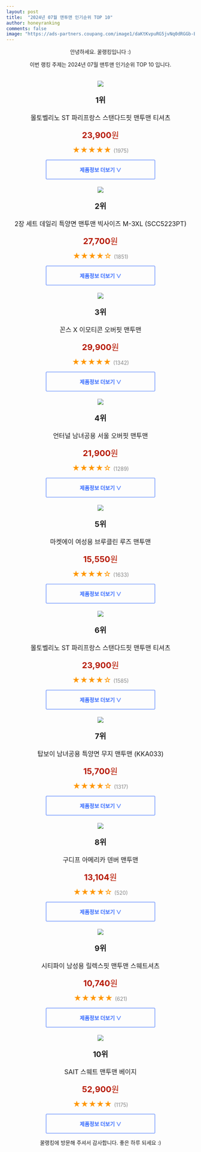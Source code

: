 ```yaml
---
layout: post
title:  "2024년 07월 맨투맨 인기순위 TOP 10"
author: honeyranking
comments: false
image: "https://ads-partners.coupang.com/image1/daKtKvpuRG5jvNq0dRGGb-BiCFPvNgoY9HbNx7xQCekRs__PVN9AkcvuAanyKuiRZB53D4KR3vA-9zJYg7ZGjZeeR9_2C3egNXJ1v2F1eGwMCRGyHN_gjHkZwLnKa4oWJbAMupj6Vv74gAqxhIWCuirZloqkyDX-CecH_2BQOwhaif523yY7MsxTmbktQfTONbfzCO3Dyg-cuecIq237tZxLejbj20P3VFR7-0MoVINGxSZrF7jEoD0nmfrGAYLiMZf_FLPnIGpoDYd8ZxGObNVCXZKGIhPQCAA5YGUpCPbNzpDHREMADCH-Y4BJuQ=="
---
```

<p style="text-align: center;">안녕하세요. 꿀랭킹입니다 :)</p>
<p style="text-align: center;">이번 랭킹 주제는 2024년 07월 맨투맨 인기순위 TOP 10 입니다.</p><center><img src="https://ads-partners.coupang.com/image1/daKtKvpuRG5jvNq0dRGGb-BiCFPvNgoY9HbNx7xQCekRs__PVN9AkcvuAanyKuiRZB53D4KR3vA-9zJYg7ZGjZeeR9_2C3egNXJ1v2F1eGwMCRGyHN_gjHkZwLnKa4oWJbAMupj6Vv74gAqxhIWCuirZloqkyDX-CecH_2BQOwhaif523yY7MsxTmbktQfTONbfzCO3Dyg-cuecIq237tZxLejbj20P3VFR7-0MoVINGxSZrF7jEoD0nmfrGAYLiMZf_FLPnIGpoDYd8ZxGObNVCXZKGIhPQCAA5YGUpCPbNzpDHREMADCH-Y4BJuQ==" style="margin-top:20px" /></center><p style="text-align: center; font-size: 20px"><b>1위</b></p><p style="text-align: center; font-size: 17px">몰토벨리노 ST 파리프랑스 스탠다드핏 맨투맨 티셔츠</p><p style="text-align: center;"><span style="color: #b61800; font-size: 22px;"><b>23,900</b>원</span></p><p style="text-align: center;"><span style="color: #ff9600; font-size: 20px;">★★★★★ </span><span style="color: #878787;">(1975)</span></p><center><a href="https://link.coupang.com/re/AFFSDP?lptag=AF3899140&subid=honeyrank&pageKey=7875407979&itemId=21524004096&vendorItemId=88577444055&traceid=V0-153-af2b63a93ccea827&clickBeacon=639c79a0-4cb7-11ef-b066-6788ff5461dc%7E3&requestid=20240728170000550006275168&token=31850C%7CMIXED"><div style="font-size: 14px; display: inline-block; padding: 15px 90px; color: #346aff; border-radius: 2px; border: 1px solid #346aff; cursor: pointer;"><b>제품정보 더보기 &or;</b></div></a></center><center><img src="https://ads-partners.coupang.com/image1/IYGaXmz289mPA_z7IXinsmvxQtCON1MseFlDanO_Tj8hvsHDDlyIlPn6PLpH7_9e-VBmAFk24EGfeFuuJIbm6hymXx52sdDjKnk7tvFxKCijq7KfCzve_g4Sj3k-cEBRPpuizrNczTDxWB3x20cNz7SQ_9cHRL3kxcR-oz6wYxcMM-EE-KUb79aXhCJS4eudjDHJSF5p-ggfnryfU2Nk04nS1qtylMQJxjKMLdAvkgCanQJ18AiE4HfIuL077lVVzsK_hMWbTtwKgPZ1Wl67rYj_oasHl52UZPPQZYMrekoeOpO70S1UXZ1V" style="margin-top:20px" /></center><p style="text-align: center; font-size: 20px"><b>2위</b></p><p style="text-align: center; font-size: 17px">2장 세트 데일리 특양면 맨투맨 빅사이즈 M-3XL (SCC5223PT)</p><p style="text-align: center;"><span style="color: #b61800; font-size: 22px;"><b>27,700</b>원</span></p><p style="text-align: center;"><span style="color: #ff9600; font-size: 20px;">★★★★☆ </span><span style="color: #878787;">(1851)</span></p><center><a href="https://link.coupang.com/re/AFFSDP?lptag=AF3899140&subid=honeyrank&pageKey=6047099050&itemId=11072516037&vendorItemId=78351988633&traceid=V0-153-a4c68fedeadb80bf&requestid=20240728170000550006275168&token=31850C%7CMIXED"><div style="font-size: 14px; display: inline-block; padding: 15px 90px; color: #346aff; border-radius: 2px; border: 1px solid #346aff; cursor: pointer;"><b>제품정보 더보기 &or;</b></div></a></center><center><img src="https://ads-partners.coupang.com/image1/KbxYlMOjdApEXnWyKcjwb5hV4P5pI3s9v5vYxHa3sJGkWMkDiyQC_pn-ivTe3keeHTFXKbF4GYa0XbQZgxgFQfqdA0JMD7tmnOsIBlUBvlHcV_dgLNrqCKN7JfSQU67ySq0g-fINy6rOk_0laTe5S4_wXJZWUoAQDtPqkiu6L59i511Ih4pY7pps50WsZ8TXdhUDfhmBRKcKW96o-9TE7UIJhCc0QyyGWUD3XnhCfZldQWSykTevZjilXAtMRO--QlgwAzfSy5uW3k58wXbVZoFshMGmZFf_XW6Ta1IoXon3doE_8QQs6wA=" style="margin-top:20px" /></center><p style="text-align: center; font-size: 20px"><b>3위</b></p><p style="text-align: center; font-size: 17px">꼰스 X 이모티콘 오버핏 맨투맨</p><p style="text-align: center;"><span style="color: #b61800; font-size: 22px;"><b>29,900</b>원</span></p><p style="text-align: center;"><span style="color: #ff9600; font-size: 20px;">★★★★★ </span><span style="color: #878787;">(1342)</span></p><center><a href="https://link.coupang.com/re/AFFSDP?lptag=AF3899140&subid=honeyrank&pageKey=1095924767&itemId=2053531975&vendorItemId=82887025972&traceid=V0-153-545c51179f9cac49&requestid=20240728170000550006275168&token=31850C%7CMIXED"><div style="font-size: 14px; display: inline-block; padding: 15px 90px; color: #346aff; border-radius: 2px; border: 1px solid #346aff; cursor: pointer;"><b>제품정보 더보기 &or;</b></div></a></center><center><img src="https://ads-partners.coupang.com/image1/N87IkU25QXmgqMjWNxzPSbW8zDkJILB0VVAPlkVjJ6XGFcTw0YewReSMjUwRco_Qzzrvas77DYX_BfYggQtKqdVY8Yek-fQpi_BGyNS3HvvA_Mn6d_A7TRzL4vlJkPNiQCKZORwOaTJmsHridA-uIBlaAVV2cCLXtzz1zPEo8Vu4ugSzkRr0A8vfZj5mTe3E8c8PJYxZw3sp9_bQLR4HAL35x0KtsEcDDOFnadG9L0cEg-ryAdqLI6Dy1awhGzOhe_p8ac-oA2trvAHhgAM7dcydNtZigkss0zK7kgK8WdW3Nx98K7u4Yq1zCq4SP-g=" style="margin-top:20px" /></center><p style="text-align: center; font-size: 20px"><b>4위</b></p><p style="text-align: center; font-size: 17px">언터널 남녀공용 서울 오버핏 맨투맨</p><p style="text-align: center;"><span style="color: #b61800; font-size: 22px;"><b>21,900</b>원</span></p><p style="text-align: center;"><span style="color: #ff9600; font-size: 20px;">★★★★☆ </span><span style="color: #878787;">(1289)</span></p><center><a href="https://link.coupang.com/re/AFFSDP?lptag=AF3899140&subid=honeyrank&pageKey=7516531531&itemId=19705785687&vendorItemId=86810382940&traceid=V0-153-c800c6e35d384a8d&clickBeacon=639c79a0-4cb7-11ef-b1d6-c10c9065ddaa%7E3&requestid=20240728170000550006275168&token=31850C%7CMIXED"><div style="font-size: 14px; display: inline-block; padding: 15px 90px; color: #346aff; border-radius: 2px; border: 1px solid #346aff; cursor: pointer;"><b>제품정보 더보기 &or;</b></div></a></center><center><img src="https://ads-partners.coupang.com/image1/BRLwxADf4iAUiUBXBQIo0OiBqDiURSjOerq1v0gMTlqTl3kqR8xP02zrDzqIuXwSaB7wX4PfOZsvea5idfS5Cc-_EoP0zDKf2L4gJxqbPEk_yueLPByFZ73sqc74z8iWXeA49veqCvtKq_CUnPX-0VredC9Vpk3vzQSxyNqIqGDef526wIPsj3t-T5OoaZNNNjQChbfXKWBHj-pE8gR6E6iZRqeybDDeaxEWuywIuiRG-5Jy8_WrmbCDVH9nOD6oY4XBSioH6hL7Z4KIggCFDpDR" style="margin-top:20px" /></center><p style="text-align: center; font-size: 20px"><b>5위</b></p><p style="text-align: center; font-size: 17px">마켓에이 여성용 브루클린 루즈 맨투맨</p><p style="text-align: center;"><span style="color: #b61800; font-size: 22px;"><b>15,550</b>원</span></p><p style="text-align: center;"><span style="color: #ff9600; font-size: 20px;">★★★★☆ </span><span style="color: #878787;">(1633)</span></p><center><a href="https://link.coupang.com/re/AFFSDP?lptag=AF3899140&subid=honeyrank&pageKey=7449794513&itemId=19391633714&vendorItemId=86503913779&traceid=V0-153-fd97f2719111dec2&requestid=20240728170000550006275168&token=31850C%7CMIXED"><div style="font-size: 14px; display: inline-block; padding: 15px 90px; color: #346aff; border-radius: 2px; border: 1px solid #346aff; cursor: pointer;"><b>제품정보 더보기 &or;</b></div></a></center><center><img src="https://ads-partners.coupang.com/image1/_iuVQ7KV-DdLAKJQ_u1McQBZXg7GlHC3y0TQ0gPzctb_6clWiUbd_8C1hFwcPw6V9SqdD22wiFCCWkwja4ndJDu3telzjRSktYLQodASaBM_l9sHh8aUujdZ0ozU92XZrPCcpBrhH2t4QrXNjS1yCbXe_4SyChbu-AV7f7CAi1S1Sf7uJgchzZIGkYfdzaU1N4cglrrpd7zk8DCvUiSebhGOBxP7FMYkFMft8OiNbBSYyyt3L7_gsN3b7XxOt5ZAJKPt9Ciqgw7i6XP_9IiEUK5RZV33U4nVBQMX13ojAY1UDLEuwEawCG1r7azQuw==" style="margin-top:20px" /></center><p style="text-align: center; font-size: 20px"><b>6위</b></p><p style="text-align: center; font-size: 17px">몰토벨리노 ST 파리프랑스 스탠다드핏 맨투맨 티셔츠</p><p style="text-align: center;"><span style="color: #b61800; font-size: 22px;"><b>23,900</b>원</span></p><p style="text-align: center;"><span style="color: #ff9600; font-size: 20px;">★★★★☆ </span><span style="color: #878787;">(1585)</span></p><center><a href="https://link.coupang.com/re/AFFSDP?lptag=AF3899140&subid=honeyrank&pageKey=7875407979&itemId=21524004144&vendorItemId=88577444081&traceid=V0-153-af2b63a93ccea827&clickBeacon=639ca0b0-4cb7-11ef-8054-80ade8f001d3%7E3&requestid=20240728170000550006275168&token=31850C%7CMIXED"><div style="font-size: 14px; display: inline-block; padding: 15px 90px; color: #346aff; border-radius: 2px; border: 1px solid #346aff; cursor: pointer;"><b>제품정보 더보기 &or;</b></div></a></center><center><img src="https://ads-partners.coupang.com/image1/fcaWSIW9jLx1X17hfQV2p3lgD-YU1HxRo3E1QqRZcEKvuAh3OZgrv-zGWARnqGos8AB6mEBvGRR28dNYGx0ZsRxaspJH66VnbTIswtFI7Y0TsqaSVtqIwlZeEhEw5dbLd91ZFT-EclpBLSpuKgRXqilSgp7Z4Up7L1CkGhmIwou5QxkAwNhrw6O7FJYfZ7CnvsTkhHzfj9SJiIHgR0dxM-wuwAskyqKaWVsIe7-cWZxGTBufgmbui9D9RnTPT_EauaK4m5J-KWf3_D22BoTU7GBl-86gDcfi4IBXuEwySxh8tdrh1Ehfyg==" style="margin-top:20px" /></center><p style="text-align: center; font-size: 20px"><b>7위</b></p><p style="text-align: center; font-size: 17px">탑보이 남녀공용 특양면 무지 맨투맨 (KKA033)</p><p style="text-align: center;"><span style="color: #b61800; font-size: 22px;"><b>15,700</b>원</span></p><p style="text-align: center;"><span style="color: #ff9600; font-size: 20px;">★★★★☆ </span><span style="color: #878787;">(1317)</span></p><center><a href="https://link.coupang.com/re/AFFSDP?lptag=AF3899140&subid=honeyrank&pageKey=41003733&itemId=149761982&vendorItemId=3016383575&traceid=V0-153-5618f9864b9176af&requestid=20240728170000550006275168&token=31850C%7CMIXED"><div style="font-size: 14px; display: inline-block; padding: 15px 90px; color: #346aff; border-radius: 2px; border: 1px solid #346aff; cursor: pointer;"><b>제품정보 더보기 &or;</b></div></a></center><center><img src="https://ads-partners.coupang.com/image1/YZ4fGVxweIie3xkWYU_0vCPPg6Yy6u0D1hmg0j7LXAwJ7WSEE-WmeYtRsNPxBGOaGveSfvi4v16nby4dHubmXL0LGYupq6nbUS1m6qfgIrdIsliS3kYB3lBY8wyAK0A1Aq_iQ_jD9DEIRV7nB2l-miIOhbow8OnRVvxo0C-88OoiRFqptgEgAoPIegvsjHlsE-XtJiFHiQV8C0k5lVx3-qBeQBxgVpJRea-cNDB3Vv4UGqYfxt3UiL2umeSzDURNmjY_Z3Gb_QJfOJJMfs_uDQ25UQ==" style="margin-top:20px" /></center><p style="text-align: center; font-size: 20px"><b>8위</b></p><p style="text-align: center; font-size: 17px">구디프 아메리카 덴버 맨투맨</p><p style="text-align: center;"><span style="color: #b61800; font-size: 22px;"><b>13,104</b>원</span></p><p style="text-align: center;"><span style="color: #ff9600; font-size: 20px;">★★★★☆ </span><span style="color: #878787;">(520)</span></p><center><a href="https://link.coupang.com/re/AFFSDP?lptag=AF3899140&subid=honeyrank&pageKey=7183076662&itemId=18120175357&vendorItemId=85271351350&traceid=V0-153-d04979eb396f4619&requestid=20240728170000550006275168&token=31850C%7CMIXED"><div style="font-size: 14px; display: inline-block; padding: 15px 90px; color: #346aff; border-radius: 2px; border: 1px solid #346aff; cursor: pointer;"><b>제품정보 더보기 &or;</b></div></a></center><center><img src="https://ads-partners.coupang.com/image1/k5Bn_Qxauh5zmZqrkxnFhR33KD8WONir2Y5Kclzx448Vlpm0ehWKAEfEOPnLgZxHjUigloeLQ7QENUIKQIap_yfhqtT8RsMr1C7OGQl0LmDweWZVMmz6UuPMgj1v72nEPX2X9TQGmVZoYT5o92vHG1cVbNNWjaFvK9oEONfBX8RmuHPumjqeGwzQhvN5HeqQWVv94kswLSRHfWuTrgiAszYatwE1ODPQq8tBMQQAydCiR8fklJ1PugAUSmZTDBtgM0Jn7l9ClxHv7UqjrMz7UUuir6zGuVWjbuEPrA==" style="margin-top:20px" /></center><p style="text-align: center; font-size: 20px"><b>9위</b></p><p style="text-align: center; font-size: 17px">시티파이 남성용 릴렉스핏 맨투맨 스웨트셔츠</p><p style="text-align: center;"><span style="color: #b61800; font-size: 22px;"><b>10,740</b>원</span></p><p style="text-align: center;"><span style="color: #ff9600; font-size: 20px;">★★★★★ </span><span style="color: #878787;">(621)</span></p><center><a href="https://link.coupang.com/re/AFFSDP?lptag=AF3899140&subid=honeyrank&pageKey=6523842157&itemId=15733191483&vendorItemId=82947146673&traceid=V0-153-9ec7d5aa4c7e7c2b&requestid=20240728170000550006275168&token=31850C%7CMIXED"><div style="font-size: 14px; display: inline-block; padding: 15px 90px; color: #346aff; border-radius: 2px; border: 1px solid #346aff; cursor: pointer;"><b>제품정보 더보기 &or;</b></div></a></center><center><img src="https://ads-partners.coupang.com/image1/Fw3B-XAHZVx-psGMF9CoHUcEUcmt7z0Qfsmr8asmRB4NurMDmFq2gcMpZfJ_JvzAsvf4ZzU44pflWS6esuAeW4fVRtiBxdVqYHe_ksVEQB2CPAE_VX3zfvv-UZWnuwMWk1WC-xToIroY1CS33eMhV_P0aGfbVk9Fo3TG7fhE3Wk8lhIuyuOnZV2zbro9BlXbMONgnSA7phhcl8dI5e6GQ84CM0fIR9cQJDoXhGsZLfEqB4fpHkaZfkfQ5bSZ_nPwCcyaAGGAqVpdU6U6nl4MmHGm4pajI3HY-SUZbyX-B3SUIfh0OYyGdOcg9FAXFKE=" style="margin-top:20px" /></center><p style="text-align: center; font-size: 20px"><b>10위</b></p><p style="text-align: center; font-size: 17px">SAIT 스웨트 맨투맨 베이지</p><p style="text-align: center;"><span style="color: #b61800; font-size: 22px;"><b>52,900</b>원</span></p><p style="text-align: center;"><span style="color: #ff9600; font-size: 20px;">★★★★★ </span><span style="color: #878787;">(1175)</span></p><center><a href="https://link.coupang.com/re/AFFSDP?lptag=AF3899140&subid=honeyrank&pageKey=7735151744&itemId=20795860792&vendorItemId=87865343889&traceid=V0-153-62b53bb642da9381&clickBeacon=639ca0b0-4cb7-11ef-b0bf-fa1a00e9a246%7E3&requestid=20240728170000550006275168&token=31850C%7CMIXED"><div style="font-size: 14px; display: inline-block; padding: 15px 90px; color: #346aff; border-radius: 2px; border: 1px solid #346aff; cursor: pointer;"><b>제품정보 더보기 &or;</b></div></a></center><p style="text-align: center;">꿀랭킹에 방문해 주셔서 감사합니다. 좋은 하루 되세요 :)</p>